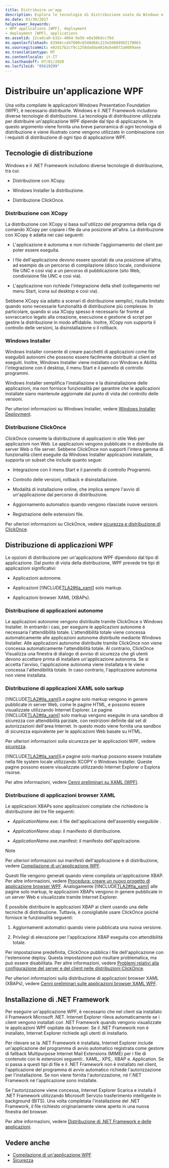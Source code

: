 ```yaml
---
title: Distribuire un'app
description: Esplora le tecnologie di distribuzione usate da Windows e da .NET Framework per le applicazioni Windows Presentation Foundation (WPF).
ms.date: 03/30/2017
helpviewer_keywords:
- WPF applications [WPF], deployment
- deployment [WPF], applications
ms.assetid: 12cadca0-b32c-4064-9a56-e6a306dcc76d
ms.openlocfilehash: 62904ccd47800c8340d68c223e50688902170063
ms.sourcegitcommit: e02d17b2cf9c1258dadda4810a5e6072a0089aee
ms.translationtype: MT
ms.contentlocale: it-IT
ms.lasthandoff: 07/01/2020
ms.locfileid: "85619299"
---
```

# <a name="deploy-a-wpf-application"></a>Distribuire un'applicazione WPF

Una volta compilate le applicazioni Windows Presentation Foundation (WPF), è necessario distribuirle. Windows e il .NET Framework includono diverse tecnologie di distribuzione. La tecnologia di distribuzione utilizzata per distribuire un'applicazione WPF dipende dal tipo di applicazione. In questo argomento viene fornita una breve panoramica di ogni tecnologia di distribuzione e viene illustrato come vengono utilizzate in combinazione con i requisiti di distribuzione di ogni tipo di applicazione WPF.

<a name="Deployment_Technologies"></a>
## <a name="deployment-technologies"></a>Tecnologie di distribuzione  
 Windows e il .NET Framework includono diverse tecnologie di distribuzione, tra cui:  
  
- Distribuzione con XCopy.  
  
- Windows Installer la distribuzione.  
  
- Distribuzione ClickOnce.  
  
<a name="XCopy_Deployment"></a>
### <a name="xcopy-deployment"></a>Distribuzione con XCopy  
 La distribuzione con XCopy si basa sull'utilizzo del programma della riga di comando XCopy per copiare i file da una posizione all'altra. La distribuzione con XCopy è adatta nei casi seguenti:  
  
- L'applicazione è autonoma e non richiede l'aggiornamento del client per poter essere eseguita.  
  
- I file dell'applicazione devono essere spostati da una posizione all'altra, ad esempio da un percorso di compilazione (disco locale, condivisione file UNC e così via) a un percorso di pubblicazione (sito Web, condivisione file UNC e così via).  
  
- L'applicazione non richiede l'integrazione della shell (collegamento nel menu Start, icona sul desktop e così via).  
  
 Sebbene XCopy sia adatto a scenari di distribuzione semplici, risulta limitato quando sono necessarie funzionalità di distribuzione più complesse. In particolare, quando si usa XCopy spesso è necessario far fronte al sovraccarico legato alla creazione, esecuzione e gestione di script per gestire la distribuzione in modo affidabile. Inoltre, XCopy non supporta il controllo delle versioni, la disinstallazione o il rollback.  
  
<a name="Windows_Installer"></a>
### <a name="windows-installer"></a>Windows Installer  
 Windows Installer consente di creare pacchetti di applicazioni come file eseguibili autonomi che possono essere facilmente distribuiti ai client ed eseguiti. Inoltre, Windows Installer viene installato con Windows e Abilita l'integrazione con il desktop, il menu Start e il pannello di controllo programmi.  
  
 Windows Installer semplifica l'installazione e la disinstallazione delle applicazioni, ma non fornisce funzionalità per garantire che le applicazioni installate siano mantenute aggiornate dal punto di vista del controllo delle versioni.  
  
 Per ulteriori informazioni su Windows Installer, vedere [Windows Installer Deployment](/visualstudio/deployment/deploying-applications-services-and-components#create-an-installer-package-windows-desktop).
  
<a name="ClickOnce_Deployment"></a>
### <a name="clickonce-deployment"></a>Distribuzione ClickOnce  
 ClickOnce consente la distribuzione di applicazioni in stile Web per applicazioni non Web. Le applicazioni vengono pubblicate in e distribuite da server Web o file server. Sebbene ClickOnce non supporti l'intera gamma di funzionalità client eseguite da Windows Installer applicazioni installate, supporta un subset che include quanto segue:  
  
- Integrazione con il menu Start e il pannello di controllo Programmi.  
  
- Controllo delle versioni, rollback e disinstallazione.  
  
- Modalità di installazione online, che implica sempre l'avvio di un'applicazione dal percorso di distribuzione.  
  
- Aggiornamento automatico quando vengono rilasciate nuove versioni.  
  
- Registrazione delle estensioni file.  
  
 Per ulteriori informazioni su ClickOnce, vedere [sicurezza e distribuzione di ClickOnce](/visualstudio/deployment/clickonce-security-and-deployment).  
  
<a name="Deploying_WPF_Applications"></a>
## <a name="deploying-wpf-applications"></a>Distribuzione di applicazioni WPF  
 Le opzioni di distribuzione per un'applicazione WPF dipendono dal tipo di applicazione. Dal punto di vista della distribuzione, WPF prevede tre tipi di applicazioni significativi:  
  
- Applicazioni autonome.  
  
- Applicazioni [!INCLUDE[TLA2#tla_xaml](../../../../includes/tla2sharptla-xaml-md.md)] solo markup.  
  
- Applicazioni browser XAML (XBAPs).  
  
<a name="Deploying_Standalone_Applications"></a>
### <a name="deploying-standalone-applications"></a>Distribuzione di applicazioni autonome  
 Le applicazioni autonome vengono distribuite tramite ClickOnce o Windows Installer. In entrambi i casi, per eseguire le applicazioni autonome è necessaria l'attendibilità totale. L'attendibilità totale viene concessa automaticamente alle applicazioni autonome distribuite mediante Windows Installer. Alle applicazioni autonome distribuite tramite ClickOnce non viene concessa automaticamente l'attendibilità totale. Al contrario, ClickOnce Visualizza una finestra di dialogo di avviso di sicurezza che gli utenti devono accettare prima di installare un'applicazione autonoma. Se si accetta l'avviso, l'applicazione autonoma viene installata e le viene concessa l'attendibilità totale. In caso contrario, l'applicazione autonoma non viene installata.  
  
<a name="Deploying_Markup_Only_XAML_Applications"></a>
### <a name="deploying-markup-only-xaml-applications"></a>Distribuzione di applicazioni XAML solo sarkup  
 [!INCLUDE[TLA2#tla_xaml](../../../../includes/tla2sharptla-xaml-md.md)]Le pagine solo markup vengono in genere pubblicate in server Web, come le pagine HTML, e possono essere visualizzate utilizzando Internet Explorer. Le pagine [!INCLUDE[TLA2#tla_xaml](../../../../includes/tla2sharptla-xaml-md.md)] solo markup vengono eseguite in una sandbox di sicurezza con attendibilità parziale, con restrizioni definite dal set di autorizzazioni dell'area Internet. In questo modo viene fornita una sandbox di sicurezza equivalente per le applicazioni Web basate su HTML.  
  
 Per ulteriori informazioni sulla sicurezza per le applicazioni WPF, vedere [sicurezza](../security-wpf.md).  
  
 [!INCLUDE[TLA2#tla_xaml](../../../../includes/tla2sharptla-xaml-md.md)]Le pagine solo markup possono essere installate nella file system locale utilizzando XCOPY o Windows Installer. Queste pagine possono essere visualizzate utilizzando Internet Explorer o Esplora risorse.  
  
 Per altre informazioni, vedere [Cenni preliminari su XAML (WPF)](../../../desktop-wpf/fundamentals/xaml.md).  
  
<a name="Deploying_XAML_Browser_Applications"></a>
### <a name="deploying-xaml-browser-applications"></a>Distribuzione di applicazioni browser XAML  
 Le applicazioni XBAPs sono applicazioni compilate che richiedono la distribuzione dei tre file seguenti:  
  
- *ApplicationName*.exe: il file dell'applicazione dell'assembly eseguibile .  
  
- *ApplicationName*.xbap: il manifesto di distribuzione.  
  
- *ApplicationName*.exe.manifest: il manifesto dell'applicazione.  
  
> [!NOTE]
> Per ulteriori informazioni sui manifesti dell'applicazione e di distribuzione, vedere [Compilazione di un'applicazione WPF](building-a-wpf-application-wpf.md).  
  
 Questi file vengono generati quando viene compilata un'applicazione XBAP. Per altre informazioni, vedere [Procedura: creare un nuovo progetto di applicazione browser WPF](https://docs.microsoft.com/previous-versions/visualstudio/visual-studio-2010/bb628663(v=vs.100)). Analogamente [!INCLUDE[TLA2#tla_xaml](../../../../includes/tla2sharptla-xaml-md.md)] alle pagine solo markup, le applicazioni XBAPs vengono in genere pubblicate in un server Web e visualizzate tramite Internet Explorer.  
  
 È possibile distribuire le applicazioni XBAP ai client usando una delle tecniche di distribuzione. Tuttavia, è consigliabile usare ClickOnce poiché fornisce le funzionalità seguenti:  
  
1. Aggiornamenti automatici quando viene pubblicata una nuova versione.  
  
2. Privilegi di elevazione per l'applicazione XBAP eseguita con attendibilità totale.  
  
 Per impostazione predefinita, ClickOnce pubblica i file dell'applicazione con l'estensione deploy. Questa impostazione può risultare problematica, ma può essere disabilitata. Per altre informazioni, vedere [Problemi relativi alla configurazione del server e del client nelle distribuzioni ClickOnce](/visualstudio/deployment/server-and-client-configuration-issues-in-clickonce-deployments).  
  
 Per ulteriori informazioni sulla distribuzione di applicazioni browser XAML (XBAPs), vedere [Cenni preliminari sulle applicazioni browser XAML WPF](wpf-xaml-browser-applications-overview.md).  
  
<a name="Installing__NET_Framework_3_0"></a>
## <a name="installing-the-net-framework"></a>Installazione di .NET Framework  
 Per eseguire un'applicazione WPF, è necessario che nel client sia installato il Framework Microsoft .NET. Internet Explorer rileva automaticamente se i client vengono installati con .NET Framework quando vengono visualizzate le applicazioni WPF ospitate da browser. Se il .NET Framework non è installato, Internet Explorer richiede agli utenti di installarlo.  
  
 Per rilevare se la .NET Framework è installata, Internet Explorer include un'applicazione del programma di avvio automatico registrata come gestore di fallback Multipurpose Internet Mail Extensions (MIME) per i file di contenuto con le estensioni seguenti:. XAML,. XPS,. XBAP e. Application. Se si passa a questi tipi di file e il .NET Framework non è installato nel client, l'applicazione del programma di avvio automatico richiede l'autorizzazione per l'installazione. Se non viene fornita l'autorizzazione, né l'.NET Framework né l'applicazione sono installate.  
  
 Se l'autorizzazione viene concessa, Internet Explorer Scarica e installa il .NET Framework utilizzando Microsoft Servizio trasferimento intelligente in background (BITS). Una volta completata l'installazione del .NET Framework, il file richiesto originariamente viene aperto in una nuova finestra del browser.  
  
 Per altre informazioni, vedere [Distribuzione di .NET Framework e delle applicazioni](../../deployment/index.md).  
  
## <a name="see-also"></a>Vedere anche

- [Compilazione di un'applicazione WPF](building-a-wpf-application-wpf.md)
- [Sicurezza](../security-wpf.md)
